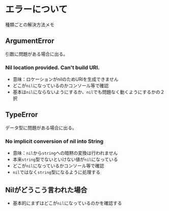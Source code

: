 # エラーについて
種類ごとの解決方法メモ

## ArgumentError
引数に問題がある場合に出る。
### Nil location provided. Can't build URI.
- 意味：ロケーションがnilのためURIを生成できません
- どこが`nil`になっているのかコンソール等で確認
- 基本は`nil`にならないようにするか、`nil`でも問題なく動くようにするかの２択

## TypeError
データ型に問題がある場合に出る。
### No implicit conversion of nil into String
- 意味：`nil`から`string`への暗黙の変換は行われません
- 本来`string`型でないといけない値が`nil`になっている
- どこが`nil`になっているかコンソール等で確認
- `nil`ではなく`string`型になるように処理する

## Nilがどうこう言われた場合
- 基本的にまずはどこが`nil`になっているのかを確認する